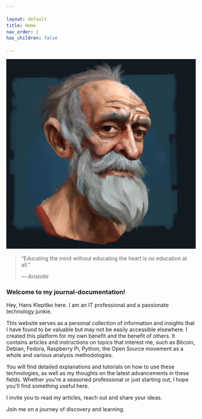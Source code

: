 ```yaml
---

layout: default
title: Home
nav_order: 1
has_children: false

---
```


![](/images/aristotle.png)

> “Educating the mind without educating the heart is no education at all.”
>
> *― Aristotle* 

### Welcome to my journal-documentation!

Hey, Hans Klepitko here. I am an IT professional and a passionate technology junkie. 

This website serves as a personal collection of information and insights that I have found to be valuable but may not be easily accessible elsewhere. I created this platform for my own benefit and the benefit of others. It contains articles and instructions on topics that interest me, such as Bitcoin, Debian, Fedora, Raspberry Pi, Python, the Open Source movement as a whole and various analysis methodologies.

You will find detailed explanations and tutorials on how to use these technologies, as well as my thoughts on the latest advancements in these fields. Whether you're a seasoned professional or just starting out, I hope you'll find something useful here.

I invite you to read my articles, reach out and share your ideas.

Join me on a journey of discovery and learning.
